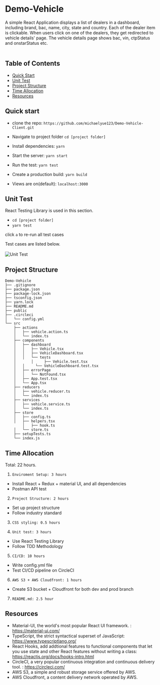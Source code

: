 # Demo-Vehicle

A simple React Application displays a list of dealers in a dashboard, including brand, bac, name, city, state and country. Each of the dealer item is clickable. When users click on one of the dealers, they get redirected to vehicle details' page. The vehicle details page shows bac, vin, ctpStatus and onstarStatus etc. <br><br>

## Table of Contents

- [Quick Start](#quick-start)
- [Unit Test](#unit-test)
- [Project Structure](#project-structure)
- [Time Allocation](#time-allocation)
- [Resources](#resources)


## Quick start

- clone the repo: `https://github.com/michaelyue123/Demo-Vehicle-Client.git`

- Navigate to project folder
  `cd [project folder]`

- Install dependencies:
  `yarn`

- Start the server:
  `yarn start`

- Run the test:
  `yarn test`

- Create a production build:
  `yarn build`

- Views are on(default):
  `localhost:3000`

## Unit Test

React Testing Library is used in this section.

- `cd [project folder]`
- `yarn test`

click `a` to re-run all test cases

Test cases are listed below. <br><br>
![Unit Test](https://github.com/michaelyue123/Demo-Vehicle/blob/main/images/test_cases.png)

## Project Structure

```
Demo-Vehicle
├── .gitignore
├── package.json
├── package-lock.json
├── tsconfig.json
├── yarn.lock
├── README.md
├── public
├── .circleci
│	└── config.yml
└── src
	├── actions
	│	├── vehicle.action.ts
	│	└── index.ts
	├── components
	│	├── dashboard
	│	│	├── Vehicle.tsx
	│	│	├── VehicleDashboard.tsx
	│	│	└── tests
  	│       │	  ├── Vehicle.test.tsx
	│	│	  └── VehicleDashboard.test.tsx
	│	├── errorPage
	│	│	└── NotFound.tsx
	│	├── App.test.tsx
	│	└── App.tsx
	├── reducers
	│	├── vehicle.reducer.ts
	│	└── index.ts
	├── services
	│	├── vehicle.service.ts
	│	└── index.ts
	├── store
	│	├── config.ts
 	│	├── helpers.tsx
        │	├── hook.ts
	│	└── store.ts
	├── setupTests.ts
	└── index.js
```

## Time Allocation

Total: 22 hours.

1. `Enviroment Setup: 3 hours`

- Install React + Redux + material UI, and all dependencies
- Postman API test

2. `Project Structure: 2 hours`

- Set up project structure
- Follow industry standard

3. `CSS styling: 0.5 hours`

4. `Unit test: 3 hours`

- Use React Testing Library 
- Follow TDD Methodology

5. `CI/CD: 10 hours`

- Write config.yml file 
- Test CI/CD pipeline on CircleCI

6. `AWS S3 + AWS Cloudfront: 1 hours`

- Create S3 bucket + Cloudfront for both dev and prod branch

7. `README.md: 2.5 hour`

## Resources

- Material-UI, the world's most popular React UI framework. : <https://material-ui.com/>
- TypeScript, the strict syntactical superset of JavaScript: <https://www.typescriptlang.org/>
- React Hooks, add addtional features to functional components that let you use state and other React features without writing a class: <https://reactjs.org/docs/hooks-intro.html>
- CircleCI, a very popular continuous integration and continuous delivery tool. : <https://circleci.com/>
- AWS S3, a simple and robust storage service offered by AWS. 
- AWS Cloudfront, a content delivery network operated by AWS. 
